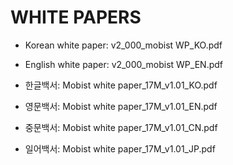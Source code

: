 # WHITE PAPERS

* Korean white paper: v2_000_mobist WP_KO.pdf
* English white paper: v2_000_mobist WP_EN.pdf

* 한글백서: Mobist white paper_17M_v1.01_KO.pdf
* 영문백서: Mobist white paper_17M_v1.01_EN.pdf
* 중문백서: Mobist white paper_17M_v1.01_CN.pdf
* 일어백서: Mobist white paper_17M_v1.01_JP.pdf
